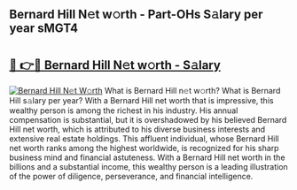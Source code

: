 ## Bernard Hill N𝚎t w𝚘rth - Part-OHs S𝚊lary per year sMGT4

# <h2><a href="http://gc1z46p.nevu.top/?p=Bernard+Hill">🔗 👉🔴 Bernard Hill N𝚎t w𝚘rth - S𝚊lary</a></h2>

[![Bernard Hill N𝚎t W𝚘rth](https://i.imgur.com/Oavwk0R.jpeg)](http://gc1z46p.nevu.top/?p=Bernard+Hill)
What is Bernard Hill n𝚎t w𝚘rth? What is Bernard Hill s𝚊lary per year?
With a Bernard Hill net worth that is impressive, this wealthy person is among the richest in his industry. His annual compensation is substantial, but it is overshadowed by his believed Bernard Hill net worth, which is attributed to his diverse business interests and extensive real estate holdings. This affluent individual, whose Bernard Hill net worth ranks among the highest worldwide, is recognized for his sharp business mind and financial astuteness. With a Bernard Hill net worth in the billions and a substantial income, this wealthy person is a leading illustration of the power of diligence, perseverance, and financial intelligence.
